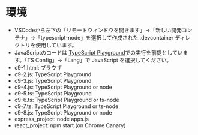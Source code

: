 # 環境
* VSCodeから左下の「リモートウィンドウを開きます」→「新しい開発コンテナ」→「typescript-node」を選択して作成された .devcontainer ディレクトリを使用しています。
* JavaScriptのコードは [TypeScript Playground](https://www.typescriptlang.org/play/)での実行を前提としています。「TS Config」→「Lang」で JavaScript を選択してください。
* c9-1.html: ブラウザ
* c9-2.js: TypeScript Playground
* c9-3.js: TypeScript Playground
* c9-4.js: TypeScript Playground or node
* c9-5.ts: TypeScript Playground
* c9-6.ts: TypeScript Playground or ts-node
* c9-7.ts: TypeScript Playground or ts-node
* c9-8.js: TypeScript Playground or node
* express_project: node apps.js
* react_project: npm start (on Chrome Canary)
